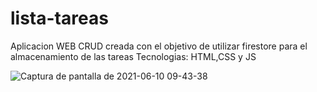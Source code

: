 # lista-tareas
Aplicacion WEB CRUD creada con el objetivo de utilizar firestore para el almacenamiento de las tareas
Tecnologias: HTML,CSS y JS



![Captura de pantalla de 2021-06-10 09-43-38](https://user-images.githubusercontent.com/63824391/121528001-6da7e680-c9d1-11eb-95dd-7f76534c084f.png)
